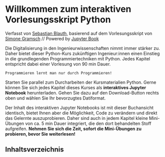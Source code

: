 # Willkommen zum interaktiven Vorlesungsskript Python

Verfasst von [Sebastian Blauth](https://sblauth.github.io/), basierend auf dem Vorlesungsskript von [Simone
Gramsch](https://www.frankfurt-university.de/de/erweiterungen/ansprechpartner/detail/simone-gramsch-1/?no_cache=1)
// Powered by [Jupyter Book](https://jupyterbook.org/)

Die Digitalisierung in den Ingenieurwissenschaften nimmt immer stärker zu. Daher
bietet dieser Python-Kurs zukünftigen Ingenieur:innen einen Einstieg in die
grundlegenden Programmiertechniken mit Python. Jedes Kapitel entspricht dabei
einer Vorlesung von 90 min Dauer. 

```{note}
Programmieren lernt man nur durch Programmieren!
```

Starten Sie parallel zum Durcharbeiten der Kursmaterialien Python. Gerne können Sie sich jedes Kapitel dieses Kurses als **interaktives Jupyter Notebook** herunterladen. Gehen Sie dazu auf den Download-Button rechts oben und wählen Sie Ihr bevorzugtes Datiformat.

Der Inhalt des interaktiven Jupyter Notebooks ist mit dieser Buchansicht identisch, bietet Ihnen aber die Möglichkeit, Code zu verändern und direkt das Gelernte auszuprobieren. Daher sind auch in jedem Kapitel kleine Mini-Übungen von ca. 5 min Dauer integriert, die den dort behandelten Stoff aufgreifen. **Nehmen Sie sich die Zeit, sofort die Mini-Übungen zu probieren, bevor Sie weiterlesen!** 

## Inhaltsverzeichnis
```{tableofcontents}
```


